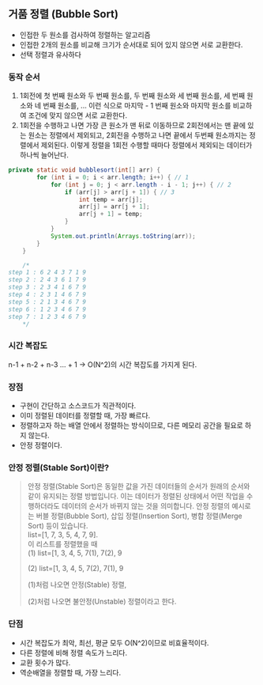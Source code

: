 
## 거품 정렬 (Bubble Sort)

- 인접한 두 원소를 검사하여 정렬하는 알고리즘
- 인접한 2개의 원소를 비교해 크기가 순서대로 되어 있지 않으면 서로 교환한다.
- 선택 정렬과 유사하다

### 동작 순서
1. 1회전에 첫 번째 원소와 두 번째 원소를, 두 번째 원소와 세 번째 원소를, 세 번째 원소와 네 번째 원소를, ... 이런 식으로 마지막 - 1 번째 원소와 마지막 원소를 비교하여 조건에 맞지 않으면 서로 교환한다.
2. 1회전을 수행하고 나면 가장 큰 원소가 맨 뒤로 이동하므로 2회전에서는 맨 끝에 있는 원소는 정렬에서 제외되고, 2회전을 수행하고 나면 끝에서 두번째 원소까지는 정렬에서 제외된다. 이렇게 정렬을 1회전 수행할 때마다 정렬에서 제외되는 데이터가 하나씩 늘어난다.

``` java 
private static void bubblesort(int[] arr) {
        for (int i = 0; i < arr.length; i++) { // 1
            for (int j = 0; j < arr.length - i - 1; j++) { // 2
                if (arr[j] > arr[j + 1]) { // 3
                    int temp = arr[j];
                    arr[j] = arr[j + 1];
                    arr[j + 1] = temp;
                }
            }
            System.out.println(Arrays.toString(arr));
        }
    }

    /*
step 1 : 6 2 4 3 7 1 9 
step 2 : 2 4 3 6 1 7 9 
step 3 : 2 3 4 1 6 7 9 
step 4 : 2 3 1 4 6 7 9 
step 5 : 2 1 3 4 6 7 9 
step 6 : 1 2 3 4 6 7 9 
step 7 : 1 2 3 4 6 7 9 
    */
```

### 시간 복잡도

n-1 + n-2 + n-3 ... + 1  -> O(N^2)의 시간 복잡도를 가지게 된다.


### 장점

- 구현이 간단하고 소스코드가 직관적이다.
- 이미 정렬된 데이터를 정렬할 때, 가장 빠르다.
- 정렬하고자 하는 배열 안에서 정렬하는 방식이므로, 다른 메모리 공간을 필요로 하지 않는다.
- 안정 정렬이다.


### 안정 정렬(Stable Sort)이란?
> 안정 정렬(Stable Sort)은 동일한 값을 가진 데이터들의 순서가 원래의 순서와 같이 유지되는 정렬 방법입니다. 이는 데이터가 정렬된 상태에서 어떤 작업을 수행하더라도 데이터의 순서가 바뀌지 않는 것을 의미합니다. 안정 정렬의 예시로는 버블 정렬(Bubble Sort), 삽입 정렬(Insertion Sort), 병합 정렬(Merge Sort) 등이 있습니다.<br>
> list=[1, 7, 3, 5, 4, 7, 9].<br>
>이 리스트를 정렬했을 때<br>
> (1) list=[1, 3, 4, 5, 7(1), 7(2), 9
>
>(2) list=[1, 3, 4, 5, 7(2), 7(1), 9
>
>(1)처럼 나오면 안정(Stable) 정렬,
>
>(2)처럼 나오면 불안정(Unstable) 정렬이라고 한다.

### 단점

- 시간 복잡도가 최악, 최선, 평균 모두 O(N^2)이므로 비효율적이다.
- 다른 정렬에 비해 정렬 속도가 느리다.
- 교환 횟수가 많다.
- 역순배열을 정렬할 때, 가장 느리다.